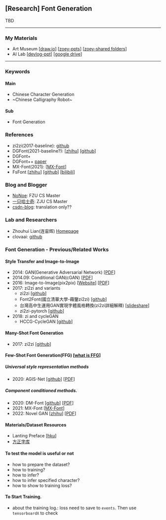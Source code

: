 ## [Research] Font Generation

TBD

---
### My Materials
  - Art Museum [[draw.io](https://app.diagrams.net/#G1sdyfioDhkEttJRVjFNsBSLN6qIZKpb-q)] [[zoey-ppts](https://drive.google.com/drive/folders/1p4Szg1CO8fO6cctEpmKzHKe4n0SRXzv8)] [[zoey-shared folders](https://gocuhk-my.sharepoint.com/personal/zhuohuang_cuhk_edu_hk/_layouts/15/onedrive.aspx?id=%2Fpersonal%2Fzhuohuang%5Fcuhk%5Fedu%5Fhk%2FDocuments%2FAI%20Project%20%2D%20Public&ga=1)]
  - AI Lab [[devlog-ppt](https://docs.google.com/presentation/d/15VVedQEy7VAZ17DVKVgu8vpK_mHGA5Bxkk6e_M18dQ8/edit#slide=id.g1c8eb26852d_0_310)] [[google drive](https://drive.google.com/drive/folders/1MY03gJHx6QQwdY4ufLFW2gdYxy-ejzf5)]

---

### Keywords

#### Main
- Chinese Character Generation
- ~Chinese Calligraphy Robot~

#### Sub
- Font Generation

### References
- zi2zi(2017-baseline): [github](https://github.com/kaonashi-tyc/zi2zi)
- DGFont(2021-baseline?): [[zhihu](https://zhuanlan.zhihu.com/p/463907942)] [[github](https://github.com/ecnuycxie/DG-Font)]
- DGFont+ 
- DGFont++ [paper](https://arxiv.org/pdf/2212.14742.pdf)
- MX-Font(2021): [[MX-Font](https://arxiv.org/abs/2104.00887)]
- FsFont  [[zhihu](https://zhuanlan.zhihu.com/p/542389717)] [[github](https://github.com/tlc121/FsFont)] [[bilibili](https://www.bilibili.com/video/BV1214y1s7f1/?vd_source=03224d15f9fd3398cab46fd1efc2a018)]

### Blog and Blogger
- [NoNoe](https://www.cnblogs.com/Stareven233/): FZU CS Master
- [一只哈士奇](https://www.zhihu.com/people/shuo-shuo-3-41/posts): ZJU CS Master
- [csdn-blog](https://blog.csdn.net/m0_61985580/category_11924489.html): translation only??

### Lab and Researchers
- Zhouhui Lian(连宙辉) [Homepage](https://www.icst.pku.edu.cn/zlian/)
- clovaai: [github](https://github.com/clovaai/fewshot-font-generation)

### Font Generation - Previous/Related Works
#### Style Transfer and Image-to-Image
  - 2014: GAN(Generative Adversarial Network) [[PDF](https://arxiv.org/abs/1406.2661)]
  - 2014.09: Conditional GAN(cGAN) [[PDF](https://arxiv.org/abs/1411.1784)]
  - 2016: Image-to-Image(pix2pix) [[Website](https://phillipi.github.io/pix2pix/)] [[PDF](https://arxiv.org/abs/1611.07004)]
  - 2017: zi2zi and variants
    - zi2zi [[github](https://github.com/kaonashi-tyc/zi2zi)]
    - Font2Font(國立清華大學-藉鑒zi2zi) [[github](https://github.com/yunchenlo/Font2Font)]
    - 台灣高中生運用GAN實現字體風格轉換(zi2zi詳細解釋) [[slideshare](https://www.slideshare.net/cnanews/gan-137298578)]
    - zi2zi-pytorch [[github](https://github.com/kaonashi-tyc/zi2zi)]
  - 2018: zi and cycleGAN
    - HCCG-CycleGAN [[github](https://github.com/changebo/HCCG-CycleGAN)]

#### Many-Shot Font Generation
  - 2017: zi2zi [[github](https://github.com/kaonashi-tyc/zi2zi)]

#### Few-Shot Font Generation(FFG) [[what is FFG](https://arxiv.org/abs/2104.00887)]
##### Universal style representation methods
  - 2020: AGIS-Net [[github](https://github.com/hologerry/AGIS-Net)] [[PDF](https://arxiv.org/abs/1910.04987)]

##### Component conditioned methods.
  - 2020: DM-Font [[github](https://github.com/clovaai/dmfont)] [[PDF](https://arxiv.org/abs/2005.10510)]
  - 2021: MX-Font [[MX-Font](https://arxiv.org/abs/2104.00887)]
  - 2022: Novel GAN [[zhihu](https://zhuanlan.zhihu.com/p/542389717)] [[PDF](https://arxiv.org/abs/2205.09965)]

#### Materials/Dataset Resources
  - Lanting Preface [[hku](https://learning.hku.hk/ccch9051/group-24/items/show/34)]
  - [方正字库](https://www.foundertype.com/index.php/FindFont/index)

#### To test the model is useful or not
  - how to prepare the dataset?
  - how to training?
  - how to infer?
  - how to infer specified character?
  - how to show to training loss?

#### To Start Training.
  - about the training log.: loss need to save to `events`. Then use `tensorboardX` to check